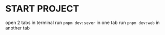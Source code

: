 # START PROJECT

open 2 tabs in terminal
run `pnpm dev:sever` in one tab
run `pnpm dev:web` in another tab